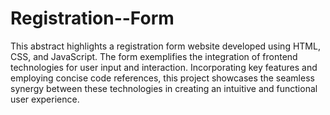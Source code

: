 # Registration--Form

This abstract highlights a registration form website developed using HTML, CSS, and JavaScript. The form exemplifies the integration of frontend technologies for user input and interaction. Incorporating key features and employing concise code references, this project showcases the seamless synergy between these technologies in creating an intuitive and functional user experience.
